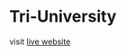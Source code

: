 ﻿# Tri-University
 <p> visit <a href="https://fowjaelahamed.github.io/Tri-University/">live website</a></P>
